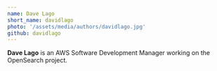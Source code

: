 ```yaml
---
name: Dave Lago
short_name: davidlago
photo: '/assets/media/authors/davidlago.jpg'
github: davidlago
---
```


**Dave Lago** is an AWS Software Development Manager working on the OpenSearch project.
